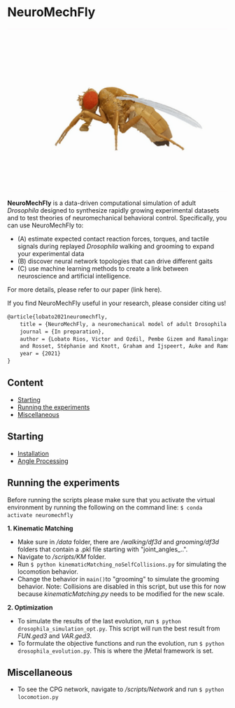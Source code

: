 # NeuroMechFly

<p align="center">
  <img align="center" width="600" src="https://github.com/NeLy-EPFL/NeuroMechFly/blob/675d9ae07db1c3899926b1bbaf447230f7737ad0/docs/NeuroMechFly.gif">
</p>

**NeuroMechFly** is a data-driven computational simulation of adult *Drosophila* designed to synthesize rapidly growing experimental datasets and to test theories of neuromechanical behavioral control. Specifically, you can use NeuroMechFly to:
* (A) estimate expected contact reaction forces, torques, and tactile signals during replayed *Drosophila* walking and grooming to expand your experimental data
* (B) discover neural network topologies that can drive different gaits
* (C) use machine learning methods to create a link between neuroscience and artificial intelligence. 

For more details, please refer to our paper (link here).

If you find NeuroMechFly useful in your research, please consider citing us!

```Latex
@article{lobato2021neuromechfly,
	title = {NeuroMechFly, a neuromechanical model of adult Drosophila melanogaster},
	journal = {In preparation},
	author = {Lobato Rios, Victor and Ozdil, Pembe Gizem and Ramalingasetty, Shravan and Arreguit, Jonathan 
	and Rosset, Stéphanie and Knott, Graham and Ijspeert, Auke and Ramdya, Pavan},
	year = {2021}
}
```

## Content

- [Starting](#starting)
- [Running the experiments](#running-the-experiments)
- [Miscellaneous](#miscellaneous)


## Starting
* [Installation](https://github.com/NeLy-EPFL/NeuroMechFly/blob/km-refactor/docs/installation.md)
* [Angle Processing](https://github.com/NeLy-EPFL/NeuroMechFly/blob/km-refactor/docs/angleprocessing.md)

## Running the experiments 
Before running the scripts please make sure that you activate the virtual environment by running the following on the command line:
```$ conda activate neuromechfly```

**1. Kinematic Matching**
- Make sure in */data* folder, there are */walking/df3d* and *grooming/df3d* folders that contain a .pkl file starting with "joint_angles_..".
- Navigate to */scripts/KM* folder.
- Run ```$ python kinematicMatching_noSelfCollisions.py``` for simulating the locomotion behavior. 
- Change the behavior in ```main()```to "grooming" to simulate the grooming behavior. Note: Collisions are disabled in this script, but use this for now because *kinematicMatching.py* needs to be modified for the new scale. 

**2. Optimization** 
- To simulate the results of the last evolution, run ```$ python drosophila_simulation_opt.py```. This script will run the best result from *FUN.ged3* and *VAR.ged3*. 
- To formulate the objective functions and run the evolution, run ```$ python drosophila_evolution.py```. This is where the jMetal framework is set. 

## Miscellaneous 
- To see the CPG network, navigate to */scripts/Network* and run ```$ python locomotion.py```

